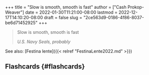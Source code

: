 +++
title = "Slow is smooth, smooth is fast"
author = ["Cash Prokop-Weaver"]
date = 2022-01-30T11:21:00-08:00
lastmod = 2022-12-17T14:10:20-08:00
draft = false
slug = "2ce563d9-0186-4f86-8037-be6d71452925"
+++

> Slow is smooth, smooth is fast
>
> _U.S. Navy Seals, probably_

See also: [Festina lente]({{< relref "FestinaLente2022.md" >}})


## Flashcards {#flashcards}
